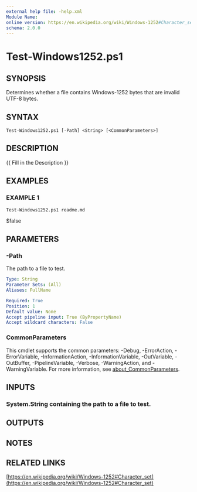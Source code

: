 ```yaml
---
external help file: -help.xml
Module Name:
online version: https://en.wikipedia.org/wiki/Windows-1252#Character_set
schema: 2.0.0
---
```


# Test-Windows1252.ps1

## SYNOPSIS
Determines whether a file contains Windows-1252 bytes that are invalid UTF-8 bytes.

## SYNTAX

```
Test-Windows1252.ps1 [-Path] <String> [<CommonParameters>]
```

## DESCRIPTION
{{ Fill in the Description }}

## EXAMPLES

### EXAMPLE 1
```
Test-Windows1252.ps1 readme.md
```

$false

## PARAMETERS

### -Path
The path to a file to test.

```yaml
Type: String
Parameter Sets: (All)
Aliases: FullName

Required: True
Position: 1
Default value: None
Accept pipeline input: True (ByPropertyName)
Accept wildcard characters: False
```

### CommonParameters
This cmdlet supports the common parameters: -Debug, -ErrorAction, -ErrorVariable, -InformationAction, -InformationVariable, -OutVariable, -OutBuffer, -PipelineVariable, -Verbose, -WarningAction, and -WarningVariable. For more information, see [about_CommonParameters](http://go.microsoft.com/fwlink/?LinkID=113216).

## INPUTS

### System.String containing the path to a file to test.
## OUTPUTS

## NOTES

## RELATED LINKS

[https://en.wikipedia.org/wiki/Windows-1252#Character_set](https://en.wikipedia.org/wiki/Windows-1252#Character_set)

